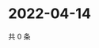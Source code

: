 # 2022-04-14

共 0 条

<!-- BEGIN WEIBO -->
<!-- 最后更新时间 Thu Apr 14 2022 04:14:10 GMT+0800 (China Standard Time) -->

<!-- END WEIBO -->

